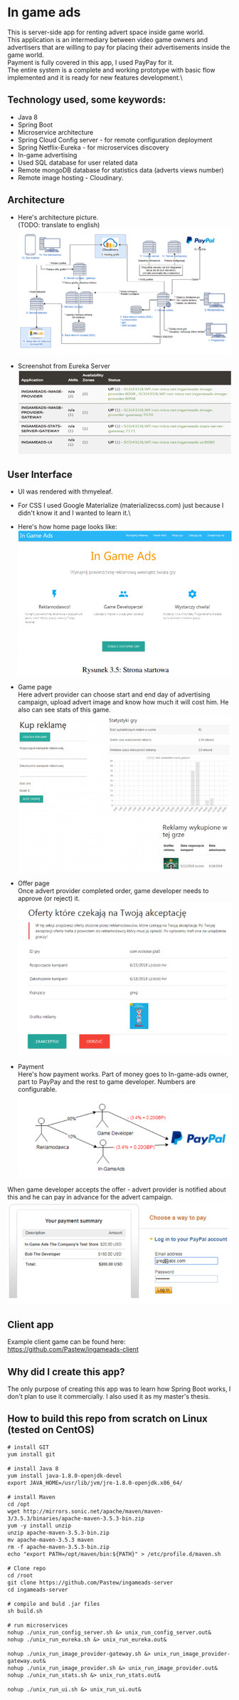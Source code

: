 # In game ads
This is server-side app for renting advert space inside game world.\
This application is an intermediary between video game owners and advertisers that are willing to pay for placing their advertisements inside the game world.\
Payment is fully covered in this app, I used PayPay for it.\
The entire system is a complete and working prototype with basic flow implemented and it is ready for new features development.\

## Technology used, some keywords:
* Java 8
* Spring Boot
* Microservice architecture
* Spring Cloud Config server - for remote configuration deployment
* Spring Netflix-Eureka - for microservices discovery
* In-game advertising
* Used SQL database for user related data
* Remote mongoDB database for statistics data (adverts views number)
* Remote image hosting - Cloudinary.

## Architecture
* Here's architecture picture.\
(TODO: translate to english)\
![Alt text](architecture.PNG?raw=true "Architecture")

* Screenshot from Eureka Server\
![Alt text](eureka.PNG?raw=true "eureka")

## User Interface
* UI was rendered with thmyeleaf.
* For CSS I used Google Materialize (materializecss.com) just because I didn't know it and I wanted to learn it.\

* Here's how home page looks like:\
![Alt text](UI.PNG?raw=true "UI")

* Game page\
Here advert provider can choose start and end day of advertising campaign, upload advert image and know how much it will cost him. He also can see stats of this game.\
![Alt text](game.PNG?raw=true "game")

* Offer page\
Once advert provider completed order, game developer needs to approve (or reject) it.\
![Alt text](offer.PNG?raw=true "offer")

* Payment\
Here's how payment works. Part of money goes to In-game-ads owner, part to PayPay and the rest to game developer. Numbers are configurable.\
![Alt text](payment.PNG?raw=true "payment")

When game developer accepts the offer - advert provider is notified about this and he can pay in advance for the advert campaign.\
![Alt text](paypal.PNG?raw=true "paypal")


## Client app
Example client game can be found here: https://github.com/Pastew/ingameads-client

## Why did I create this app?
The only purpose of creating this app was to learn how Spring Boot works, I don't plan to use it commercially. I also used it as my master's thesis.


## How to build this repo from scratch on Linux (tested on CentOS)
```
# install GIT
yum install git

# install Java 8
yum install java-1.8.0-openjdk-devel
export JAVA_HOME=/usr/lib/jvm/jre-1.8.0-openjdk.x86_64/

# install Maven
cd /opt
wget http://mirrors.sonic.net/apache/maven/maven-3/3.5.3/binaries/apache-maven-3.5.3-bin.zip
yum -y install unzip
unzip apache-maven-3.5.3-bin.zip
mv apache-maven-3.5.3 maven
rm -f apache-maven-3.5.3-bin.zip
echo "export PATH=/opt/maven/bin:${PATH}" > /etc/profile.d/maven.sh

# Clone repo
cd /root
git clone https://github.com/Pastew/ingameads-server
cd ingameads-server

# compile and buld .jar files
sh build.sh

# run microservices
nohup ./unix_run_config_server.sh &> unix_run_config_server.out&
nohup ./unix_run_eureka.sh &> unix_run_eureka.out&

nohup ./unix_run_image_provider-gateway.sh &> unix_run_image_provider-gateway.out&
nohup ./unix_run_image_provider.sh &> unix_run_image_provider.out&
nohup ./unix_run_stats.sh &> unix_run_stats.out&

nohup ./unix_run_ui.sh &> unix_run_ui.out&
```
